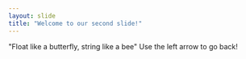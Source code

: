 ```yaml
---
layout: slide
title: "Welcome to our second slide!"
---
```

"Float like a butterfly, string like a bee"
Use the left arrow to go back!
